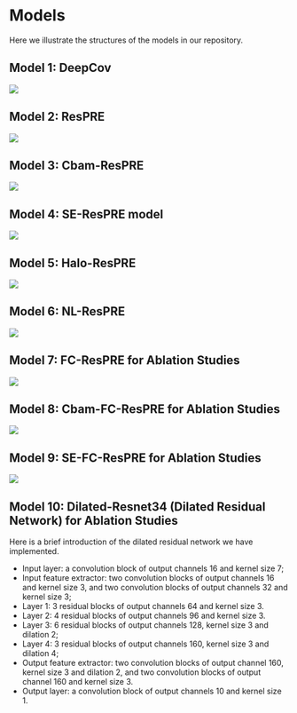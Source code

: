 # Models

Here we illustrate the structures of the models in our repository.

## Model 1: DeepCov

![](../assets/imgs/deepcov.png)

## Model 2: ResPRE

![](../assets/imgs/respre.png)

## Model 3: Cbam-ResPRE

![](../assets/imgs/cbamrespre.png)

## Model 4: SE-ResPRE model

![](../assets/imgs/serespre.png)

## Model 5: Halo-ResPRE

![](../assets/imgs/halorespre.png)

## Model 6: NL-ResPRE

![](../assets/imgs/nlrespre.png)

## Model 7: FC-ResPRE for Ablation Studies

![](../assets/imgs/fcrespre.png)

## Model 8: Cbam-FC-ResPRE for Ablation Studies

![](../assets/imgs/cbamfcrespre.png)

## Model 9: SE-FC-ResPRE for Ablation Studies

![](../assets/imgs/sefcrespre.png)

## Model 10: Dilated-Resnet34 (Dilated Residual Network) for Ablation Studies

Here is a brief introduction of the dilated residual network we have implemented.

- Input layer: a convolution block of output channels 16 and kernel size 7;
- Input feature extractor: two convolution blocks of output channels 16 and kernel size 3, and two convolution blocks of output channels 32 and kernel size 3;
- Layer 1: 3 residual blocks of output channels 64 and kernel size 3.
- Layer 2: 4 residual blocks of output channels 96 and kernel size 3.
- Layer 3: 6 residual blocks of output channels 128, kernel size 3 and dilation 2;
- Layer 4: 3 residual blocks of output channels 160, kernel size 3 and dilation 4;
- Output feature extractor: two convolution blocks of output channel 160, kernel size 3 and dilation 2, and two convolution blocks of output channel 160 and kernel size 3.
- Output layer: a convolution block of output channels 10 and kernel size 1.